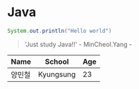 # Java

```java
System.out.println("Hello world")
```

> 'Just study Java!!' - MinCheol.Yang -

Name|School|Age
---|---|---
양민철|Kyungsung|23
